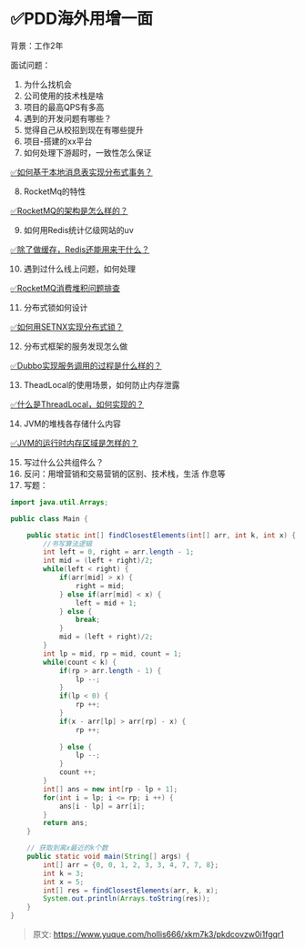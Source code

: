 # ✅PDD海外用增一面



背景：工作2年



面试问题：



1. 为什么找机会
2. 公司使用的技术栈是啥
3. 项目的最高QPS有多高
4. 遇到的开发问题有哪些？
5. 觉得自己从校招到现在有哪些提升
6. 项目-搭建的xx平台
7. 如何处理下游超时，一致性怎么保证

[✅如何基于本地消息表实现分布式事务？](https://www.yuque.com/hollis666/xkm7k3/xm675quxo1bc5qm8)

8. RocketMq的特性

[✅RocketMQ的架构是怎么样的？](https://yuque.com/hollis666/xkm7k3/fkx1hga7xlpbfbuv)

9. 如何用Redis统计亿级网站的uv

[✅除了做缓存，Redis还能用来干什么？](https://www.yuque.com/hollis666/xkm7k3/gxqm60)

10. 遇到过什么线上问题，如何处理

[✅RocketMQ消费堆积问题排查](https://www.yuque.com/hollis666/xkm7k3/za04hyyegpeg4h2i)

11. 分布式锁如何设计

[✅如何用SETNX实现分布式锁？](https://www.yuque.com/hollis666/xkm7k3/feovxr7gr8ois5yt)

12. 分布式框架的服务发现怎么做

[✅Dubbo实现服务调用的过程是什么样的？](https://www.yuque.com/hollis666/xkm7k3/io1pkwin43mkwaup)

13. TheadLocal的使用场景，如何防止内存泄露

[✅什么是ThreadLocal，如何实现的？](https://www.yuque.com/hollis666/xkm7k3/ihoye3)

14. JVM的堆栈各存储什么内容

[✅JVM的运行时内存区域是怎样的？](https://www.yuque.com/hollis666/xkm7k3/oyxrdhamqrmn291o)

15. 写过什么公共组件么？
16. 反问：用增营销和交易营销的区别、技术栈，生活 作息等
17. 写题：

```java
import java.util.Arrays;

public class Main {

    public static int[] findClosestElements(int[] arr, int k, int x) {
        //书写算法逻辑
        int left = 0, right = arr.length - 1;
        int mid = (left + right)/2;
        while(left < right) {
            if(arr[mid] > x) {
                right = mid;
            } else if(arr[mid] < x) {
                left = mid + 1;
            } else {
                break;
            }
            mid = (left + right)/2;
        }
        int lp = mid, rp = mid, count = 1;
        while(count < k) {
            if(rp > arr.length - 1) {
                lp --;
            }
            if(lp < 0) {
                rp ++;
            }
            if(x - arr[lp] > arr[rp] - x) { 
                rp ++;
                
            } else {
                lp --;
            }
            count ++;
        }
        int[] ans = new int[rp - lp + 1];
        for(int i = lp; i <= rp; i ++) { 
            ans[i - lp] = arr[i]; 
        }
        return ans;
    }

    // 获取到离x最近的k个数
    public static void main(String[] args) {
        int[] arr = {0, 0, 1, 2, 3, 3, 4, 7, 7, 8};
        int k = 3;
        int x = 5;
        int[] res = findClosestElements(arr, k, x);
        System.out.println(Arrays.toString(res));
    }
}

```



> 原文: <https://www.yuque.com/hollis666/xkm7k3/pkdcovzw0i1fgqr1>